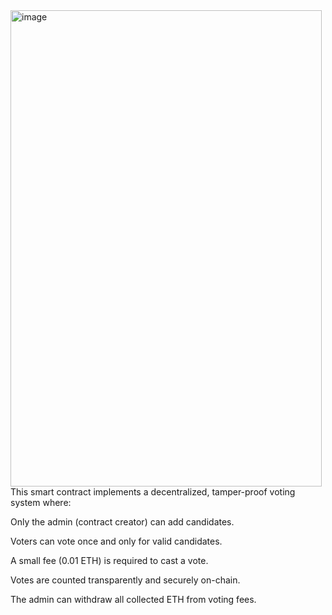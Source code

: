 <img width="498" height="762" alt="image" src="https://github.com/user-attachments/assets/1bf86c7e-ef6c-47f9-87dd-46c7aea529ad" />
This smart contract implements a decentralized, tamper-proof voting system where:

Only the admin (contract creator) can add candidates.

Voters can vote once and only for valid candidates.

A small fee (0.01 ETH) is required to cast a vote.

Votes are counted transparently and securely on-chain.

The admin can withdraw all collected ETH from voting fees.

